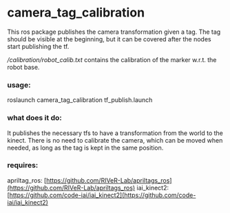 # camera_tag_calibration

This ros package publishes the camera transformation given a tag. The tag should be visible at the beginning, but it can be covered after the nodes start publishing the tf.

*/calibration/robot_calib.txt* contains the calibration of the marker w.r.t. the robot base.

### usage:

roslaunch camera_tag_calibration tf_publish.launch

### what does it do:

It publishes the necessary tfs to have a transformation from the world to the kinect. There is no need to calibrate the camera, which can be moved when needed, as long as the tag is kept in the same position.

### requires:

apriltag_ros: [https://github.com/RIVeR-Lab/apriltags_ros](https://github.com/RIVeR-Lab/apriltags_ros)
iai_kinect2: [https://github.com/code-iai/iai_kinect2](https://github.com/code-iai/iai_kinect2)
